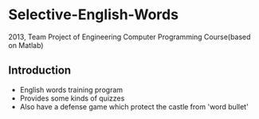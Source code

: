 # Selective-English-Words
2013, Team Project of Engineering Computer Programming Course(based on Matlab)

## Introduction
- English words training program
- Provides some kinds of quizzes
- Also have a defense game which protect the castle from 'word bullet'
